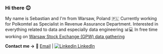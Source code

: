 ### Hi there 😊


My name is Sebastian and I'm from Warsaw, Poland :poland: Currently working for Polkomtel as Specialist in Revenue Assurance Department. Interested in everything related to data and especially data engineering 📊💻 In free time working on [Warsaw Stock Exchange (GPW) data gathering](https://github.com/skibooj/collect_wse_data) 

**Contact me ->**  📧 [Email](mailto:sebastianskiba156@gmail.com) | [![Linkedin](https://i.stack.imgur.com/gVE0j.png) LinkedIn](https://www.linkedin.com/in/sebastian-skiba/) 
